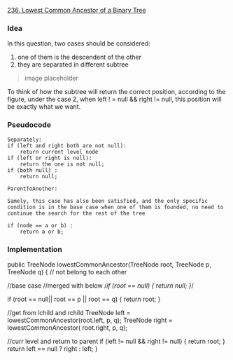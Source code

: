 [236. Lowest Common Ancestor of a Binary Tree](https://leetcode.com/problems/lowest-common-ancestor-of-a-binary-tree/)

### Idea

In this question, two cases should be considered:

1. one of them is the descendent of the other
2. they are separated in different subtree

> image placeholder

To think of how the subtree will return the correct position, according to the figure, under the case 2, when left ! = null && right != null, this position will be exactly what we want.

### Pseudocode

```
Separately:
if (left and right both are not null):
    return current level node
if (left or right is null):
    return the one is not null;
if (both null) :
    return null;

ParentToAnother:

Samely, this case has also been satisfied, and the only specific condition is in the base case when one of them is founded, no need to continue the search for the rest of the tree

if (node == a or b) :
    return a or b;

```

### Implementation

public TreeNode lowestCommonAncestor(TreeNode root, TreeNode p, TreeNode q) {
// not belong to each other
  
 //base case
//merged with below
/_if (root == null) {
return null;
}_/
  
 if (root == null|| root == p || root == q) {
return root;
}
  
 //get from lchild and rchild
TreeNode left = lowestCommonAncestor(root.left, p, q);
TreeNode right = lowestCommonAncestor( root.right, p, q);
  
 //curr level and return to parent
if (left != null && right != null) {
return root;
}
return left == null ? right : left;
}
